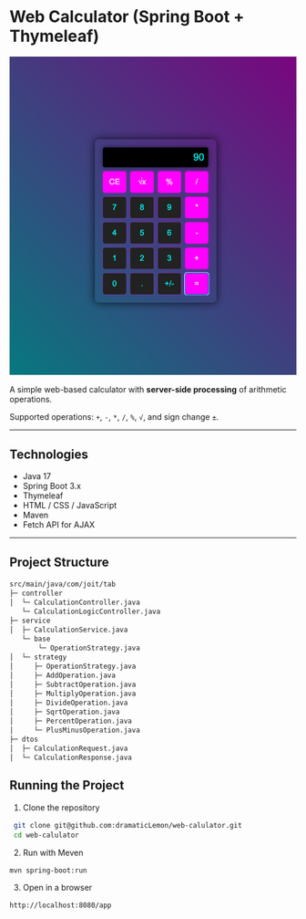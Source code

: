 # Web Calculator (Spring Boot + Thymeleaf)

![image](src/main/resources/static/images/snapshot.png)

A simple web-based calculator with **server-side processing** of arithmetic operations.

Supported operations: `+`, `-`, `*`, `/`, `%`, `√`, and sign change `±`.  

---

## Technologies

- Java 17
- Spring Boot 3.x
- Thymeleaf
- HTML / CSS / JavaScript
- Maven
- Fetch API for AJAX

---

## Project Structure
```courseignore
src/main/java/com/joit/tab
├─ controller
│  └─ CalculationController.java        
   └─ CalculationLogicController.java 
├─ service
│  ├─ CalculationService.java
   └─ base
       └─ OperationStrategy.java 
│  └─ strategy
│     ├─ OperationStrategy.java
│     ├─ AddOperation.java
│     ├─ SubtractOperation.java
│     ├─ MultiplyOperation.java
│     ├─ DivideOperation.java
│     ├─ SqrtOperation.java
│     ├─ PercentOperation.java
│     └─ PlusMinusOperation.java
├─ dtos
│  ├─ CalculationRequest.java
│  └─ CalculationResponse.java
```

## Running the Project
1. Clone the repository
```bash
 git clone git@github.com:dramaticLemon/web-calulator.git
 cd web-calulator 
```
2. Run with Meven
```courseignore
mvn spring-boot:run
```
3. Open in a browser
```courseignore
http://localhost:8080/app
```
